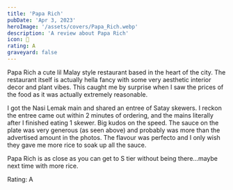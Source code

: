 ```yaml
---
title: 'Papa Rich'
pubDate: 'Apr 3, 2023'
heroImage: '/assets/covers/Papa_Rich.webp'
description: 'A review about Papa Rich'
icon: 🥢
rating: A
graveyard: false
---
```


Papa Rich a cute lil Malay style restaurant based in the heart of the city. The restaurant itself is actually hella fancy with some very aesthetic interior decor and plant vibes. This caught me by surprise when I saw the prices of the food as it was actually extremely reasonable.

I got the Nasi Lemak main and shared an entree of Satay skewers. I reckon the entree came out within 2 minutes of ordering, and the mains literally after I finished eating 1 skewer. Big kudos on the speed. The sauce on the plate was very generous (as seen above) and probably was more than the advertised amount in the photos. The flavour was perfecto and I only wish they gave me more rice to soak up all the sauce.

Papa Rich is as close as you can get to S tier without being there…maybe next time with more rice.

Rating: A
